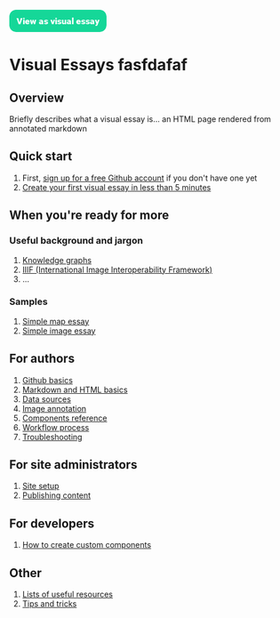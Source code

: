 <a href="https://visual-essays.app"><img src="/ve-button.png"></a>

# Visual Essays fasfdafaf

## Overview

Briefly describes what a visual essay is... an HTML page rendered from annotated markdown

## Quick start

1. First, [sign up for a free Github account](https://github.com/join) if you don't have one yet 
1. [Create your first visual essay in less than 5 minutes](quick-start.md)

## When you're ready for more

### Useful background and jargon

1. [Knowledge graphs](knowledge-graphs.md)
1. [IIIF (International Image Interoperability Framework)](iiif.md)
1. ...

### Samples

1. [Simple map essay](samples/simple-map.md)
1. [Simple image essay](samples/simple-image.md)

## For authors

1. [Github basics](github.md)
1. [Markdown and HTML basics](markup)
1. [Data sources](data-sources.md)
1. [Image annotation](annotation.md)
1. [Components reference](components)
1. [Workflow process](author-workflow)
1. [Troubleshooting](troubleshooting.md)

## For site administrators

1. [Site setup](site-setup)
1. [Publishing content](publishing-content)

## For developers

1. [How to create custom components](custom-components-howto)

## Other

1. [Lists of useful resources](resources)
1. [Tips and tricks](tips)
